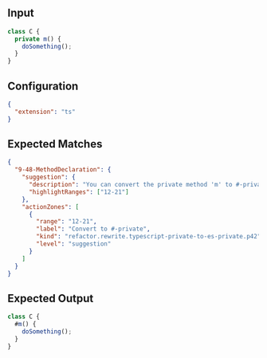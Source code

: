
## Input
```javascript input
class C {
  private m() {
    doSomething();
  }
}
```

## Configuration
```json configuration
{
  "extension": "ts"
}
```

## Expected Matches
```json expected matches
{
  "9-48-MethodDeclaration": {
    "suggestion": {
      "description": "You can convert the private method 'm' to #-private.",
      "highlightRanges": ["12-21"]
    },
    "actionZones": [
      {
        "range": "12-21",
        "label": "Convert to #-private",
        "kind": "refactor.rewrite.typescript-private-to-es-private.p42",
        "level": "suggestion"
      }
    ]
  }
}
```

## Expected Output
```javascript expected output
class C {
  #m() {
    doSomething();
  }
}
```
